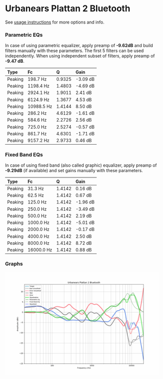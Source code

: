# Urbanears Plattan 2 Bluetooth
See [usage instructions](https://github.com/jaakkopasanen/AutoEq#usage) for more options and info.

### Parametric EQs
In case of using parametric equalizer, apply preamp of **-9.62dB** and build filters manually
with these parameters. The first 5 filters can be used independently.
When using independent subset of filters, apply preamp of **-9.47 dB**.

| Type    | Fc         |      Q | Gain     |
|:--------|:-----------|:-------|:---------|
| Peaking | 198.7 Hz   | 0.9325 | -3.09 dB |
| Peaking | 1198.4 Hz  | 1.4803 | -4.69 dB |
| Peaking | 2924.1 Hz  | 1.9011 | 2.41 dB  |
| Peaking | 6124.9 Hz  | 1.3677 | 4.53 dB  |
| Peaking | 10988.5 Hz | 1.4144 | 8.50 dB  |
| Peaking | 286.2 Hz   | 4.6129 | -1.61 dB |
| Peaking | 584.6 Hz   | 2.2726 | 2.56 dB  |
| Peaking | 725.0 Hz   | 2.5274 | -0.57 dB |
| Peaking | 861.7 Hz   | 4.6301 | -1.71 dB |
| Peaking | 9157.2 Hz  | 2.9733 | 0.46 dB  |

### Fixed Band EQs
In case of using fixed band (also called graphic) equalizer, apply preamp of **-9.29dB**
(if available) and set gains manually with these parameters.

| Type    | Fc         |      Q | Gain     |
|:--------|:-----------|:-------|:---------|
| Peaking | 31.3 Hz    | 1.4142 | 0.16 dB  |
| Peaking | 62.5 Hz    | 1.4142 | 0.67 dB  |
| Peaking | 125.0 Hz   | 1.4142 | -1.96 dB |
| Peaking | 250.0 Hz   | 1.4142 | -3.49 dB |
| Peaking | 500.0 Hz   | 1.4142 | 2.19 dB  |
| Peaking | 1000.0 Hz  | 1.4142 | -5.01 dB |
| Peaking | 2000.0 Hz  | 1.4142 | -0.17 dB |
| Peaking | 4000.0 Hz  | 1.4142 | 2.50 dB  |
| Peaking | 8000.0 Hz  | 1.4142 | 8.72 dB  |
| Peaking | 16000.0 Hz | 1.4142 | 0.88 dB  |

### Graphs
![](./Urbanears%20Plattan%202%20Bluetooth.png)